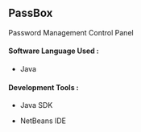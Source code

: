 ## PassBox
Password Management Control Panel

#### Software Language Used :

* Java

#### Development Tools :

* Java SDK

* NetBeans IDE
